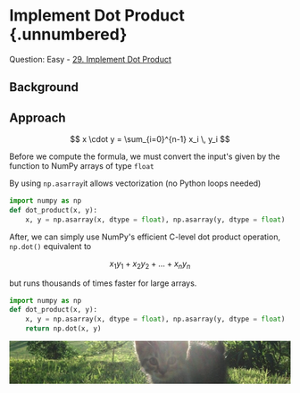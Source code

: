 # Implement Dot Product {.unnumbered}

Question: Easy - [29. Implement Dot Product](https://www.tensortonic.com/problems/dot-product)

## Background

## Approach
$$
x \cdot y = \sum_{i=0}^{n-1} x_i \, y_i
$$

Before we compute the formula, we must convert the input's given by the function to NumPy arrays of type `float`

By using `np.asarray`it allows vectorization (no Python loops needed)

```py
import numpy as np
def dot_product(x, y):
    x, y = np.asarray(x, dtype = float), np.asarray(y, dtype = float)
```

After, we can simply use NumPy's efficient C-level dot product operation, `np.dot()` equivalent to 

$$
x_1 y_1 + x_2 y_2 + \dots + x_n y_n
$$

but runs thousands of times faster for large arrays.


```py
import numpy as np
def dot_product(x, y):
    x, y = np.asarray(x, dtype = float), np.asarray(y, dtype = float)
    return np.dot(x, y)
```



![](../images/cat.png)
